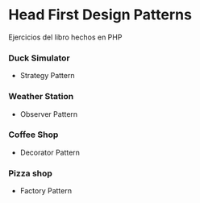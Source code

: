 # Head First Design Patterns

Ejercicios del libro hechos en PHP

### Duck Simulator
  - Strategy Pattern

### Weather Station
  - Observer Pattern

### Coffee Shop
  - Decorator Pattern

### Pizza shop
  - Factory Pattern
